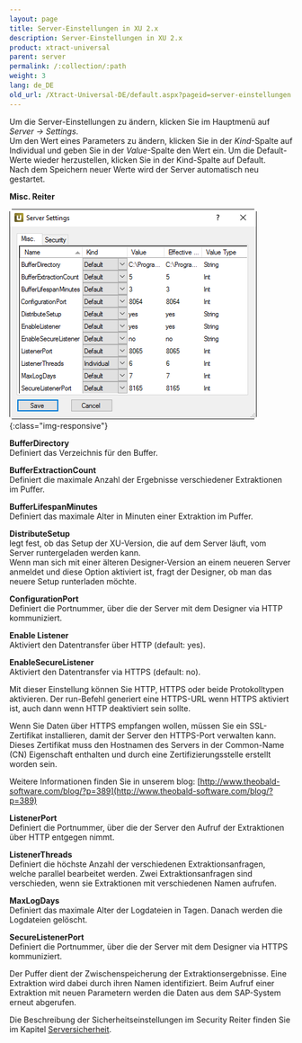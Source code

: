 ```yaml
---
layout: page
title: Server-Einstellungen in XU 2.x
description: Server-Einstellungen in XU 2.x
product: xtract-universal
parent: server
permalink: /:collection/:path
weight: 3
lang: de_DE
old_url: /Xtract-Universal-DE/default.aspx?pageid=server-einstellungen
---
```


Um die Server-Einstellungen zu ändern, klicken Sie im Hauptmenü auf *Server -> Settings*.<br> 
Um den Wert eines Parameters zu ändern, klicken Sie in der *Kind*-Spalte auf Individual und geben Sie in der *Value*-Spalte den Wert ein. 
Um die Default-Werte wieder herzustellen, klicken Sie in der Kind-Spalte auf Default. <br>Nach dem Speichern neuer Werte wird der Server automatisch neu gestartet. 

**Misc. Reiter** 

![Server-Settings](/img/content/Server-Settings.png){:class="img-responsive"}  

**BufferDirectory**<br>
Definiert das Verzeichnis für den Buffer. 

**BufferExtractionCount**<br>
Definiert die maximale Anzahl der Ergebnisse verschiedener Extraktionen im Puffer.

**BufferLifespanMinutes**<br>
Definiert das maximale Alter in Minuten einer Extraktion im Puffer.

**DistributeSetup**<br> 
legt fest, ob das Setup der XU-Version, die auf dem Server läuft, vom Server runtergeladen werden kann. <br>
Wenn man sich mit einer älteren Designer-Version an einem neueren Server anmeldet und diese Option aktiviert ist, 
fragt der Designer, ob man das neuere Setup runterladen möchte.

**ConfigurationPort**<br>
Definiert die Portnummer, über die der Server mit dem Designer via HTTP kommuniziert.

**Enable Listener**<br>
Aktiviert den Datentransfer über HTTP (default: yes).

**EnableSecureListener**<br>
Aktiviert den Datentransfer via HTTPS (default: no).

Mit dieser Einstellung können Sie HTTP, HTTPS oder beide Protokolltypen aktivieren. Der run-Befehl generiert eine HTTPS-URL wenn HTTPS aktiviert ist, auch dann wenn HTTP deaktiviert sein sollte.

Wenn Sie Daten über HTTPS empfangen wollen, müssen Sie ein SSL-Zertifikat installieren, damit der Server den HTTPS-Port verwalten kann. Dieses Zertifikat muss den Hostnamen des Servers in der Common-Name (CN) Eigenschaft enthalten und durch eine Zertifizierungsstelle erstellt worden sein.

Weitere Informationen finden Sie in unserem blog: [http://www.theobald-software.com/blog/?p=389](http://www.theobald-software.com/blog/?p=389)

**ListenerPort** <br>
Definiert die Portnummer, über die der Server den Aufruf der Extraktionen über HTTP entgegen nimmt. 

**ListenerThreads** <br>
Definiert die höchste Anzahl der verschiedenen Extraktionsanfragen, welche parallel bearbeitet werden. Zwei Extraktionsanfragen sind verschieden, wenn sie Extraktionen mit verschiedenen Namen aufrufen. 

**MaxLogDays** <br>
Definiert das maximale Alter der Logdateien in Tagen. Danach werden die Logdateien gelöscht. 

**SecureListenerPort** <br>
Definiert die Portnummer, über die der Server mit dem Designer via HTTPS kommuniziert.

Der Puffer dient der Zwischenspeicherung der Extraktionsergebnisse. Eine Extraktion wird dabei durch ihren Namen identifiziert. Beim Aufruf einer Extraktion mit neuen Parametern werden die Daten aus dem SAP-System erneut abgerufen.


Die Beschreibung der Sicherheitseinstellungen im Security Reiter finden Sie im Kapitel [Serversicherheit](../sicherheit_xu2x/serversicherheit).